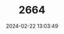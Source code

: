 ---
title: "2664"
category: "Paradactylodon mustersi"
draft: false
date: 2024-02-22 13:03:49
languages:
  English: ["Afghanistan Mountain Salamander", "Afghan Mountan Salamander", "Paghman Mountain Salamander"]
---